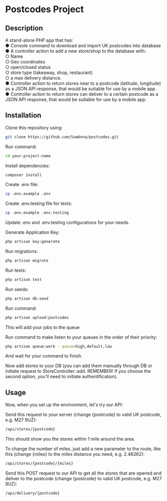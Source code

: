 # Postcodes Project

## Description
A stand-alone PHP app that has:<br />
● Console command to download and import UK postcodes into database<br />
● A controller action to add a new store/shop to the database with:<br />
  ○ Name<br />
  ○ Geo coordinates<br />
  ○ open/closed status<br />
  ○ store type (takeaway, shop, restaurant)<br />
  ○ a max delivery distance.<br />
● Controller action to return stores near to a postcode (latitude, longitude) as a JSON API response, that would be suitable for use by a mobile app.<br />
● Controller action to return stores can deliver to a certain postcode as a JSON API response, that would be suitable for use by a mobile app.<br />

## Installation

Clone this repository using:
```bash
git clone https://github.com/SumAnna/postcodes.git
```

Run command:
```bash
cd your-project-name
```

Install dependencies:
```bash
composer install
```

Create .env file:
```bash
cp .env.example .env
```

Create .env.testing file for tests:
```bash
cp .env.example .env.testing
```

Update .env and .env.testing configurations for your needs.<br/>

Generate Application Key:
```bash
php artisan key:generate
```

Run migrations:
```bash
php artisan migrate
```

Run tests:
```bash
php artisan test
```

Run seeds:
```bash
php artisan db:seed
```

Run command:
```bash
php artisan upload:postcodes
```
This will add your jobs to the queue

Run command to make listen to your queues in the order of their priority:
```bash
php artisan queue:work --queue=high,default,low
```
And wait for your command to finish.

Now add stores to your DB (you can add them manually through DB or initiate request to StoreController::add. REMEMBER! If you choose the second option, you'll need to initiate authentification). <br/>

## Usage

Now, when you set up the environment, let's try our API:

Send this request to your server (change {postcode} to valid UK postcode, e.g. M27 9UZ):
```bash
/api/stores/{postcode}
```
This should show you the stores within 1 mile around the area.<br/>

To change the number of miles, just add a new parameter to the route, like this (change {miles} to the miles distance you need, e.g. 2.46262):
```bash
/api/stores/{postcode}/{miles}
```

Send this POST request to our API to get all the stores that are opened and deliver to the postcode (change {postcode} to valid UK postcode, e.g. M27 9UZ):
```bash
/api/delivery/{postcode}
```
